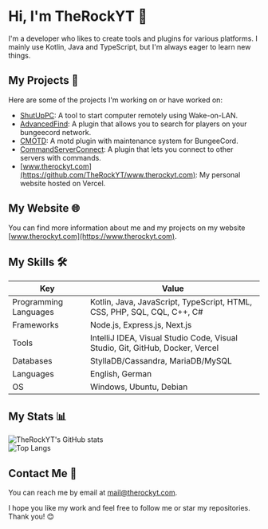 # Hi, I'm TheRockYT 👋

I'm a developer who likes to create tools and plugins for various platforms. I mainly use Kotlin, Java and TypeScript, but I'm always eager to learn new things.

## My Projects 🚀

Here are some of the projects I'm working on or have worked on:

- [ShutUpPC](https://github.com/TheRockYT/ShutUpPC): A tool to start computer remotely using Wake-on-LAN.
- [AdvancedFind](https://github.com/TheRockYT/AdvancedFind): A plugin that allows you to search for players on your bungeecord network.
- [CMOTD](https://github.com/TheRockYT/CMOTD): A motd plugin with maintenance system for BungeeCord.
- [CommandServerConnect](https://github.com/TheRockYT/CommandServerConnect): A plugin that lets you connect to other servers with commands.
- [www.therockyt.com](https://github.com/TheRockYT/www.therockyt.com): My personal website hosted on Vercel.

## My Website 🌐

You can find more information about me and my projects on my website [www.therockyt.com](https://www.therockyt.com).

## My Skills 🛠️

| Key                   | Value                                                                         |
| --------------------- | ----------------------------------------------------------------------------- |
| Programming Languages | Kotlin, Java, JavaScript, TypeScript, HTML, CSS, PHP, SQL, CQL, C++, C#       |
| Frameworks            | Node.js, Express.js, Next.js                                                  |
| Tools                 | IntelliJ IDEA, Visual Studio Code, Visual Studio, Git, GitHub, Docker, Vercel |
| Databases             | StyllaDB/Cassandra, MariaDB/MySQL                                             |
| Languages             | English, German                                                               |
| OS                    | Windows, Ubuntu, Debian                                                       |

## My Stats 📊

![TheRockYT's GitHub stats](https://github-readme-stats.vercel.app/api?username=TheRockYT&show_icons=true&theme=transparent&hide=contribs&count_private=true&hide_border=true&hide_rank=true)
<br>
![Top Langs](https://github-readme-stats.vercel.app/api/top-langs/?username=TheRockYT&show_icons=true&theme=transparent&hide=contribs&count_private=true&hide_border=true&hide_rank=true)

## Contact Me 📧

You can reach me by email at mail@therockyt.com.

I hope you like my work and feel free to follow me or star my repositories. Thank you! 😊
